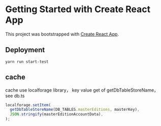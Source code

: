 # Getting Started with Create React App

This project was bootstrapped with [Create React App](https://github.com/facebook/create-react-app).

## Deployment

```
yarn run start-test
```

## cache

cache use localforage library， key value get of getDbTableStoreName，see db.ts

```ts
localforage.setItem(
  getDbTableStoreName(DB_TABLES.masterEditions, masterKey),
  JSON.stringify(masterEditionAccountData),
);
```
